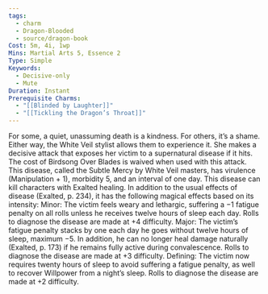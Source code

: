 ```yaml
---
tags:
  - charm
  - Dragon-Blooded
  - source/dragon-book
Cost: 5m, 4i, 1wp
Mins: Martial Arts 5, Essence 2
Type: Simple
Keywords:
  - Decisive-only
  - Mute
Duration: Instant
Prerequisite Charms:
  - "[[Blinded by Laughter]]"
  - "[[Tickling the Dragon’s Throat]]"
---
```

For some, a quiet, unassuming death is a kindness. For others, it’s a shame. Either way, the White Veil stylist allows them to experience it. She makes a decisive attack that exposes her victim to a supernatural disease if it hits. The cost of Birdsong Over Blades is waived when used with this attack. This disease, called the Subtle Mercy by White Veil masters, has virulence (Manipulation + 1), morbidity 5, and an interval of one day. This disease can kill characters with Exalted healing. In addition to the usual effects of disease (Exalted, p. 234), it has the following magical effects based on its intensity: Minor: The victim feels weary and lethargic, suffering a −1 fatigue penalty on all rolls unless he receives twelve hours of sleep each day. Rolls to diagnose the disease are made at +4 difficulty. Major: The victim’s fatigue penalty stacks by one each day he goes without twelve hours of sleep, maximum −5. In addition, he can no longer heal damage naturally (Exalted, p. 173) if he remains fully active during convalescence. Rolls to diagnose the disease are made at +3 difficulty. Defining: The victim now requires twenty hours of sleep to avoid suffering a fatigue penalty, as well to recover Willpower from a night’s sleep. Rolls to diagnose the disease are made at +2 difficulty.